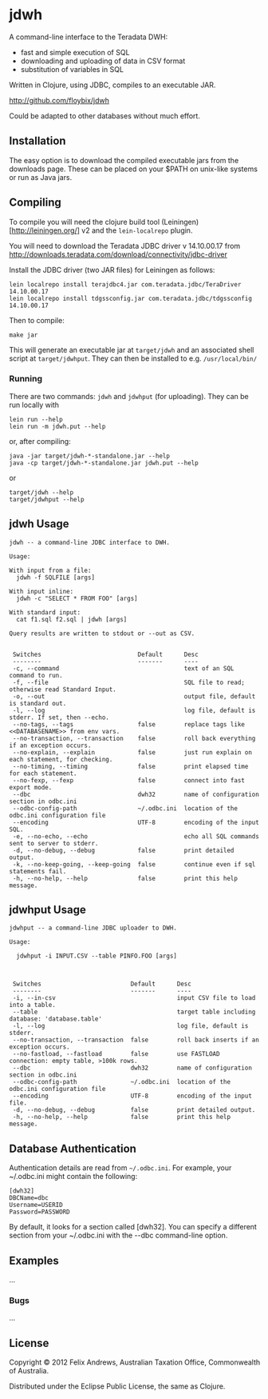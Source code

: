 # jdwh

A command-line interface to the Teradata DWH:
  * fast and simple execution of SQL
  * downloading and uploading of data in CSV format
  * substitution of variables in SQL

Written in Clojure, using JDBC, compiles to an executable JAR.

http://github.com/floybix/jdwh

Could be adapted to other databases without much effort.

## Installation

The easy option is to download the compiled executable jars from the
downloads page. These can be placed on your $PATH on unix-like systems
or run as Java jars.

## Compiling

To compile you will need the clojure build tool
(Leiningen)[http://leiningen.org/] v2 and the `lein-localrepo` plugin.

You will need to download the Teradata JDBC driver v 14.10.00.17 from
http://downloads.teradata.com/download/connectivity/jdbc-driver

Install the JDBC driver (two JAR files) for Leiningen as follows:

    lein localrepo install terajdbc4.jar com.teradata.jdbc/TeraDriver 14.10.00.17
    lein localrepo install tdgssconfig.jar com.teradata.jdbc/tdgssconfig 14.10.00.17

Then to compile:

    make jar

This will generate an executable jar at `target/jdwh` and an
associated shell script at `target/jdwhput`. They can then be
installed to e.g. `/usr/local/bin/`

### Running

There are two commands: `jdwh` and `jdwhput` (for uploading). They can
be run locally with

    lein run --help
    lein run -m jdwh.put --help

or, after compiling:

    java -jar target/jdwh-*-standalone.jar --help
    java -cp target/jdwh-*-standalone.jar jdwh.put --help

or

    target/jdwh --help
    target/jdwhput --help


## jdwh Usage

```
jdwh -- a command-line JDBC interface to DWH.

Usage:

With input from a file:
  jdwh -f SQLFILE [args]

With input inline:
  jdwh -c "SELECT * FROM FOO" [args]

With standard input:
  cat f1.sql f2.sql | jdwh [args]

Query results are written to stdout or --out as CSV.


 Switches                           Default      Desc
 --------                           -------      ----
 -c, --command                                   text of an SQL command to run.
 -f, --file                                      SQL file to read; otherwise read Standard Input.
 -o, --out                                       output file, default is standard out.
 -l, --log                                       log file, default is stderr. If set, then --echo.
 --no-tags, --tags                  false        replace tags like <<DATABASENAME>> from env vars.
 --no-transaction, --transaction    false        roll back everything if an exception occurs.
 --no-explain, --explain            false        just run explain on each statement, for checking.
 --no-timing, --timing              false        print elapsed time for each statement.
 --no-fexp, --fexp                  false        connect into fast export mode.
 --dbc                              dwh32        name of configuration section in odbc.ini
 --odbc-config-path                 ~/.odbc.ini  location of the odbc.ini configuration file
 --encoding                         UTF-8        encoding of the input SQL.
 -e, --no-echo, --echo                           echo all SQL commands sent to server to stderr.
 -d, --no-debug, --debug            false        print detailed output.
 -k, --no-keep-going, --keep-going  false        continue even if sql statements fail.
 -h, --no-help, --help              false        print this help message.
```

## jdwhput Usage

```
jdwhput -- a command-line JDBC uploader to DWH.

Usage:

  jdwhput -i INPUT.CSV --table PINFO.FOO [args]



 Switches                         Default      Desc
 --------                         -------      ----
 -i, --in-csv                                  input CSV file to load into a table.
 --table                                       target table including database: 'database.table'
 -l, --log                                     log file, default is stderr.
 --no-transaction, --transaction  false        roll back inserts if an exception occurs.
 --no-fastload, --fastload        false        use FASTLOAD connection: empty table, >100k rows.
 --dbc                            dwh32        name of configuration section in odbc.ini
 --odbc-config-path               ~/.odbc.ini  location of the odbc.ini configuration file
 --encoding                       UTF-8        encoding of the input file.
 -d, --no-debug, --debug          false        print detailed output.
 -h, --no-help, --help            false        print this help message.
```


## Database Authentication

Authentication details are read from `~/.odbc.ini`. For example, your
~/.odbc.ini might contain the following:

    [dwh32]
    DBCName=dbc
    Username=USERID
    Password=PASSWORD

By default, it looks for a section called [dwh32]. You can specify a
different section from your ~/.odbc.ini with the --dbc command-line
option.


## Examples

...

### Bugs

...


## License

Copyright © 2012 Felix Andrews, Australian Taxation Office,
Commonwealth of Australia.

Distributed under the Eclipse Public License, the same as Clojure.
